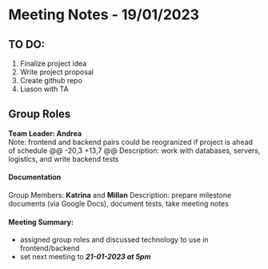 # Meeting Notes - 19/01/2023
## TO DO:
1. Finalize project idea
2. Write project proposal
3. Create github repo
4. Liason with TA


## Group Roles
**Team Leader: Andrea**   
Note: frontend and backend pairs could be reogranized if project is ahead of schedule
@@ -20,3 +13,7 @@ Description: work with databases, servers, logistics, and write backend tests
#### Documentation
Group Members: **Katrina** and **Millan**
Description: prepare milestone documents (via Google Docs), document tests, take meeting notes

#### Meeting Summary:
- assigned group roles and discussed technology to use in frontend/backend
- set next meeting to _**21-01-2023 at 5pm**_
